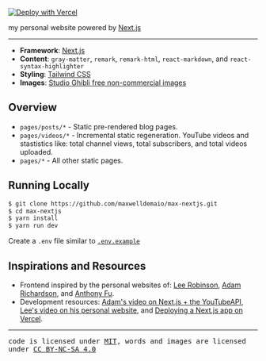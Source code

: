 [![Deploy with Vercel](https://vercel.com/button)](https://vercel.com/new/clone?repository-url=https%3A%2F%2Fgithub.com%2Fmaxwelldemaio%2Fmax-nextjs)

my personal website powered by [Next.js](https://nextjs.org/)

--- 

- **Framework**: [Next.js](https://nextjs.org/)
- **Content**: `gray-matter`, `remark`, `remark-html`, `react-markdown`, and `react-syntax-highlighter`
- **Styling**: [Tailwind CSS](https://tailwindcss.com/)
- **Images**: [Studio Ghibli free non-commercial images](https://www.ghibli.jp/info/013344/)

## Overview

- `pages/posts/*` - Static pre-rendered blog pages.
- `pages/videos/*` -  Incremental static regeneration. YouTube videos and stastistics like: total channel views, total subscribers, and total videos uploaded.
- `pages/*` - All other static pages.

## Running Locally

```bash
$ git clone https://github.com/maxwelldemaio/max-nextjs.git
$ cd max-nextjs
$ yarn install
$ yarn run dev
```

Create a `.env` file similar to [`.env.example`](./env.example)

## Inspirations and Resources

- Frontend inspired by the personal websites of: [Lee Robinson](https://github.com/leerob), [Adam Richardson](https://github.com/adamrichardson14), and [Anthony Fu](https://github.com/antfu).
- Development resources: [Adam's video on Next.js + the YouTubeAPI](https://www.youtube.com/watch?v=cyXQFjD_RAE), [Lee's video on his personal website](https://www.youtube.com/watch?v=xXQsF0q8KUg), and [Deploying a Next.js app on Vercel](https://www.youtube.com/watch?v=ben3vRAqvKE).

---

<samp>code is licensed under [MIT](./LICENSE), words and images are licensed under [CC BY-NC-SA 4.0](https://creativecommons.org/licenses/by-nc-sa/4.0/)</samp>
